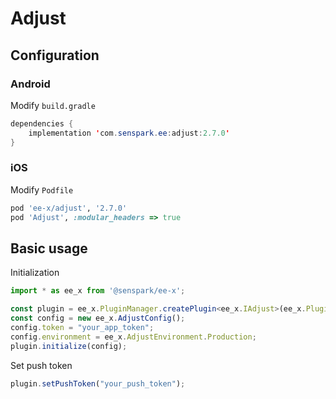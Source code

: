 # Adjust
## Configuration
### Android
Modify `build.gradle`
```java
dependencies {
    implementation 'com.senspark.ee:adjust:2.7.0'
}
```

### iOS
Modify `Podfile`
```ruby
pod 'ee-x/adjust', '2.7.0'
pod 'Adjust', :modular_headers => true
```

## Basic usage
Initialization
```ts
import * as ee_x from '@senspark/ee-x';

const plugin = ee_x.PluginManager.createPlugin<ee_x.IAdjust>(ee_x.Plugin.Adjust);
const config = new ee_x.AdjustConfig();
config.token = "your_app_token";
config.environment = ee_x.AdjustEnvironment.Production;
plugin.initialize(config);
```

Set push token
```ts
plugin.setPushToken("your_push_token");
```